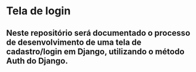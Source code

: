 # Tela de login
## Neste repositório será documentado o processo de desenvolvimento de uma tela de cadastro/login em Django, utilizando o método Auth do Django.